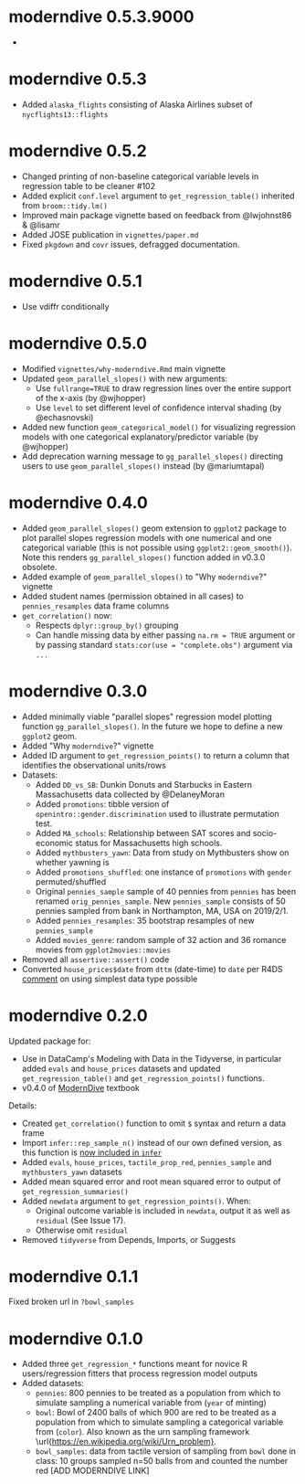 # moderndive 0.5.3.9000

* 




# moderndive 0.5.3

* Added `alaska_flights` consisting of Alaska Airlines subset of `nycflights13::flights`




# moderndive 0.5.2

* Changed printing of non-baseline categorical variable levels in regression table to be cleaner #102
* Added explicit `conf.level` argument to `get_regression_table()` inherited from `broom::tidy.lm()`
* Improved main package vignette based on feedback from @lwjohnst86 & @lisamr
* Added JOSE publication in `vignettes/paper.md`
* Fixed `pkgdown` and `covr` issues, defragged documentation.



# moderndive 0.5.1

* Use vdiffr conditionally



# moderndive 0.5.0

* Modified `vignettes/why-moderndive.Rmd` main vignette
* Updated `geom_parallel_slopes()` with new arguments:
    + Use `fullrange=TRUE` to draw regression lines over the entire support of the x-axis (by @wjhopper)
    + Use `level` to set different level of confidence interval shading (by @echasnovski)
* Added new function `geom_categorical_model()` for visualizing regression models with one categorical explanatory/predictor variable (by @wjhopper)
* Add deprecation warning message to `gg_parallel_slopes()` directing users to use `geom_parallel_slopes()` instead (by @mariumtapal)



# moderndive 0.4.0

* Added `geom_parallel_slopes()` geom extension to `ggplot2` package to plot parallel slopes regression models with one numerical and one categorical variable (this is not possible using `ggplot2::geom_smooth()`). Note this renders `gg_parallel_slopes()` function added in v0.3.0 obsolete.
* Added example of `geom_parallel_slopes()` to "Why `moderndive`?" vignette
* Added student names (permission obtained in all cases) to `pennies_resamples` data frame columns
* `get_correlation()` now:
    + Respects `dplyr::group_by()` grouping
    + Can handle missing data by either passing `na.rm = TRUE` argument or by passing standard `stats:cor(use = "complete.obs")` argument via `...`



# moderndive 0.3.0

* Added minimally viable "parallel slopes" regression model plotting function `gg_parallel_slopes()`. In the future we hope to define a new `ggplot2` geom.
* Added "Why `moderndive`?" vignette
* Added ID argument to `get_regression_points()` to return a column that identifies the 
observational units/rows
* Datasets:
    + Added `DD_vs_SB`: Dunkin Donuts and Starbucks in Eastern Massachusetts data collected by @DelaneyMoran
    + Added `promotions`: tibble version of `openintro::gender.discrimination` used to illustrate permutation test.
    + Added `MA_schools`: Relationship between SAT scores and socio-economic status for Massachusetts high schools.
    + Added `mythbusters_yawn`: Data from study on Mythbusters show on whether yawning is
    + Added `promotions_shuffled`: one instance of `promotions` with `gender` permuted/shuffled
    + Original `pennies_sample` sample of 40 pennies from `pennies` has been renamed `orig_pennies_sample`. New `pennies_sample` consists of 50 pennies sampled from bank in Northampton, MA, USA on 2019/2/1.
    + Added `pennies_resamples`: 35 bootstrap resamples of new `pennies_sample`
    + Added `movies_genre`: random sample of 32 action and 36 romance movies from `ggplot2movies::movies`        
* Removed all `assertive::assert()` code
* Converted `house_prices$date` from `dttm` (date-time) to `date` per R4DS [comment](https://r4ds.had.co.nz/dates-and-times.html#creating-datetimes) on using simplest data type possible



# moderndive 0.2.0

Updated package for:

- Use in DataCamp's Modeling with Data in the Tidyverse, in particular added `evals` and `house_prices` datasets and updated `get_regression_table()` and `get_regression_points()` functions. 
- v0.4.0 of [ModernDive](https://moderndive.com/) textbook

Details:

* Created `get_correlation()` function to omit `$` syntax and return a data frame
* Import `infer::rep_sample_n()` instead of our own defined version, as this function is [now included in `infer`](https://github.com/tidymodels/infer/pull/82)
* Added `evals`, `house_prices`, `tactile_prop_red`, `pennies_sample` and `mythbusters_yawn` datasets
* Added mean squared error and root mean squared error to output of `get_regression_summaries()`
* Added `newdata` argument to `get_regression_points()`. When:
    - Original outcome variable is included in `newdata`, output it as well as `residual` (See Issue 17).
    - Otherwise omit `residual`
* Removed `tidyverse` from Depends, Imports, or Suggests



# moderndive 0.1.1

Fixed broken url in `?bowl_samples`



# moderndive 0.1.0

* Added three `get_regression_*` functions meant for novice R users/regression fitters that process regression model outputs
* Added datasets:
    + `pennies`: 800 pennies to be treated as a population from which to simulate sampling a numerical variable from (`year` of minting)
    + `bowl`: Bowl of 2400 balls of which 900 are red to be treated as a population from which to simulate sampling a categorical variable from (`color`). Also known as the urn sampling framework \url{https://en.wikipedia.org/wiki/Urn_problem}. 
    + `bowl_samples`: data from tactile version of sampling from `bowl` done in class: 10 groups sampled n=50 balls from  and counted the number red [ADD MODERNDIVE LINK]
